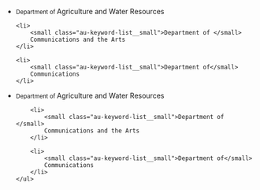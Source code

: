 <ul class="au-keyword-list au-link-list">
	<li>
		<small class="au-keyword-list__small">Department of </small>
		Agriculture and Water Resources
	</li>

	<li>
		<small class="au-keyword-list__small">Department of </small>
		Communications and the Arts
	</li>

	<li>
		<small class="au-keyword-list__small">Department of</small>
		Communications
	</li>
</ul>


<div class="au-body au-body--dark">
	<ul class="au-keyword-list au-keyword-list--dark au-link-list">
		<li>
			<small class="au-keyword-list__small">Department of </small>
			Agriculture and Water Resources
		</li>

		<li>
			<small class="au-keyword-list__small">Department of </small>
			Communications and the Arts
		</li>

		<li>
			<small class="au-keyword-list__small">Department of</small>
			Communications
		</li>
	</ul>
</div>

